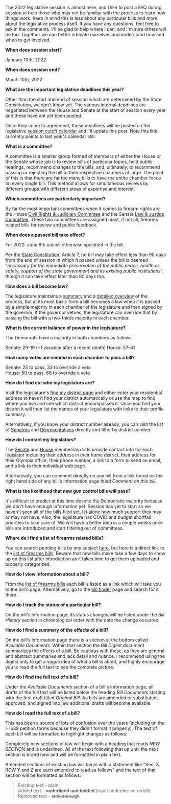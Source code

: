 The 2022 legislative session is almost here, and I like to post a FAQ during session to help those who may not be familiar with the process to learn how things work. Keep in mind this is less about any particular bills and more about the legislative process itself. If you have any questions, feel free to ask in the comments. I'll be glad to help where I can, and I'm sure others will be too. Together we can better educate ourselves and understand how and when to get involved. 

**When does session start?**

January 10th, 2022.

**When does session end?**

March 10th, 2022.

**What are the important legislative deadlines this year?**

Other than the start and end of session which are determined by the State Constitution, we don't know yet. The various internal deadlines are negotiated between the House and Senate at the start of session every year and these have not yet been posted. 

Once they come to agreement, these deadlines will be posted on the legislative [session cutoff calendar](http://leg.wa.gov/legislature/Pages/cutoff.aspx) and I'll update this post. Note this link currently points to last year's calendar still.

**What is a committee?**

A committee is a smaller group formed of members of either the House or the Senate whose job is to review bills of particular topics, hold public hearings, recommend changes to the bills, and, ultimately, to recommend passing or rejecting the bill to their respective chambers at large. The point of this is that there are far too many bills to have the entire chamber focus on every single bill. This method allows for simultaneous reviews by different groups with different areas of expertise and interest.

**Which committees are particularly important?**

By far the most important committees when it comes to firearm rights are the House [Civil Rights & Judiciary Committee](https://leg.wa.gov/House/Committees/CRJ/Pages/default.aspx) and the Senate [Law & Justice Committee](https://leg.wa.gov/Senate/Committees/LAW/Pages/default.aspx). These two committees are assigned most, if not all, firearms related bills for review and public feedback.

**When does a passed bill take effect?**

For 2022: June 8th unless otherwise specified in the bill.

Per the [State Constitution](http://leg.wa.gov/CodeReviser/Pages/WAConstitution.aspx), Article 7, no bill may take effect less than 90 days from the end of session in which it passed unless the bill is deemed "*necessary for the immediate preservation of the public peace, health or safety, support of the state government and its existing public institutions*", though it can take effect later than 90 days too. 

**How does a bill become law?**

The legislature maintains a [summary](http://leg.wa.gov/legislature/Pages/Bill2Law.aspx) and a [detailed overview](http://leg.wa.gov/legislature/Pages/Overview.aspx) of the process, but at its most basic form a bill becomes a law when it is passed by a simple majority in each chamber of the legislature and then signed by the governor. If the governor vetoes, the legislature can override that by passing the bill with a two-thirds majority in each chamber. 

**What is the current balance of power in the legislature?**

The Democrats have a majority in both chambers as follows:  

Senate: 29-19 (+1 vacancy after a recent death) 
House: 57-41

**How many votes are needed in each chamber to pass a bill?**

Senate: 25 to pass, 33 to override a veto  
House: 50 to pass, 66 to override a veto

**How do I find out who my legislators are?**

Visit the legislature's [find my district page](https://app.leg.wa.gov/DistrictFinder/) and either enter your residential address to have it find your district automatically or use the map to find where you live and see which district encompasses it. Once you find your district it will then list the names of your legislators with links to their profile summary.

Alternatively, if you know your district number already, you can visit the list of [Senators](http://leg.wa.gov/Senate/Senators/Pages/default.aspx) and [Representatives](http://leg.wa.gov/house/representatives/Pages/default.aspx) directly and filter by district number.

**How do I contact my legislators?**

The [Senate](http://leg.wa.gov/Senate/Senators/Pages/default.aspx) and [House](http://leg.wa.gov/house/representatives/Pages/default.aspx) membership lists provide contact info for each legislator including their address in their home district, their address for their Olympia office, their phone number, a link to a form to send an email, and a link to their individual web page.

Alternatively, you can comment directly on any bill from a link found on the right hand side of any bill's information page titled *Comment on this bill*.

**What is the likelihood that new gun control bills will pass?**

It's difficult to predict at this time despite the Democratic majority because we don't have enough information yet. Session has yet to start so we haven't seen all of the bills filed yet, let alone how much support they may or may not have. Also, the legislature has COVID and budget shortfall priorities to take care of. We will have a better idea in a couple weeks once bills are introduced and start filtering out of committees.

**Where do I find a list of firearms related bills?**

You can search pending bills by any subject [here](https://apps.leg.wa.gov/billsbytopic/default.aspx), but here is a direct link to the [list of firearms bills](https://apps.leg.wa.gov/billsbytopic/Results.aspx?subject=FIREARMS). Beware that new bills make take a few days to show up on this list after introduction as it takes time to get them uploaded and properly categorized.

**How do I view information about a bill?**

From the [list of firearms bills](https://apps.leg.wa.gov/billsbytopic/Results.aspx?subject=FIREARMS) each bill is listed as a link which will take you to the bill's page. Alternatively, go to the [bill finder](https://app.leg.wa.gov/billinfo/) page and search for it there.

**How do I track the status of a particular bill?**

 On the bill's information page, its status changes will be listed under the *Bill History* section in chronological order with the date the change occurred.

**How do I find a summary of the effects of a bill?**

On the bill's information page there is a section at the bottom called *Available Documents*. Within that section the *Bill Digest* document summarizes the effects of a bill. Be cautious with these, as they are general and abstract summaries and lack detail and nuance. I recommend using the digest only to get a vague idea of what a bill is about, and highly encourage you to read the full text to see the complete picture.

**How do I find the full text of a bill?**

Under the *Available Documents* section of a bill's information page, all drafts of the full text will be listed below the heading *Bill Documents* starting with the first draft titled *Original Bill*. As bills are amended or substituted, approved, and signed into law additional drafts will become available.

**How do I read the full text of a bill?**

This has been a source of lots of confusion over the years (including on the I-1639 petition forms because they didn't format it properly). The text of each bill will be formatted to highlight changes as follows:

Completely new sections of law will begin with a heading that reads *NEW SECTION* and is underlined. All of the text following that up until the next section is brand new and will be formatted in plain text.

Amended sections of existing law will begin with a statement like "Sec. X. RCW Y and Z are each amended to read as follows" and the text of that section will be formatted as follows:

> Existing text - plain  
> Added text - **underlined and bolded**  (can't underline on reddit)  
> Removed text - ~~strikethrough~~